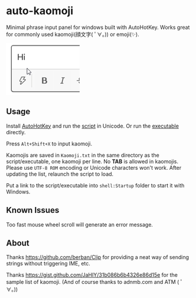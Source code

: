 # auto-kaomoji

Minimal phrase input panel for windows built with AutoHotKey. Works great for commonly used kaomoji(顔文字( ﾟ∀。)) or emoji(✨).

![preview.gif](preview.gif)

## Usage

Install [AutoHotKey](https://www.autohotkey.com/) and run the [script](AutoKaomoji.ahk) in Unicode. Or run the [executable](AutoKaomoji_win32.exe) directly.

Press `Alt+Shift+X` to input kaomoji.

Kaomojis are saved in `Kaomoji.txt` in the same directory as the script/executable, one kaomoji per line. No **TAB** is allowed in kaomojis. Please use `UTF-8 ROM` encoding or Unicode characters won't work. After updating the list, relaunch the script to load.

Put a link to the script/executable into `shell:Startup` folder to start it with Windows.

## Known Issues

Too fast mouse wheel scroll will generate an error message.

## About

Thanks https://github.com/berban/Clip for providing a neat way of sending strings without triggering IME, etc.

Thanks https://gist.github.com/JaHIY/31b086b6b4326e86d15e for the sample list of kaomoji. (And of course thanks to adnmb.com and ATM ( ﾟ∀。))
